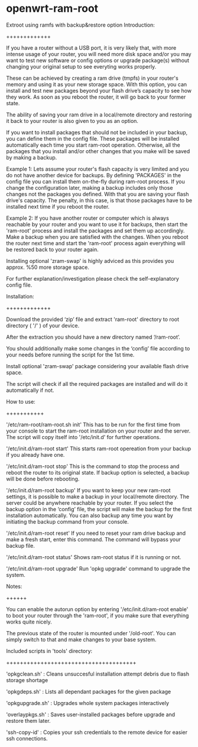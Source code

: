 # openwrt-ram-root
Extroot using ramfs with  backup&amp;restore option
Introduction:

+++++++++++++

If you have a router without a USB port, it is very likely that, with more intense usage of your router, you will need more disk space and/or you may want to test new software or config options or upgrade package(s) without changing your original setup to see everyting works properly.

These can be achieved by creating a ram drive (tmpfs) in your router's memory and using it as your new storage space. With this option, you can install and test new packages beyond your flash drive’s capacity to see how they work. As soon as you reboot the router, it will go back to your former state.

The ability of saving your ram drive in a local/remote directory and restoring it back to your router is also given to you as an option.

If you want to install packages that should not be included in your backup, you can define them in the config file. These packages will be installed automatically each time you start ram-root operation. Otherwise, all the packages that you install and/or other changes that you make will be saved by making a backup.

Example 1: Lets assume your router's flash capacity is very limited and you do not have another device for backups. By defining 'PACKAGES' in the config file you can install them on-the-fly during ram-root process. If you change the configuration later, making a backup includes only those changes not the packages you defined. With that you are saving your flash drive's capacity. The penalty, in this case, is that those packages have to be installed next time if you reboot the router.

Example 2: If you have another router or computer which is always reachable by your router and you want to use it for backups, then start the 'ram-root' process and install the packages and set them up accordingly. Make a backup when you are satisfied with the changes. When you reboot the router next time and start the 'ram-root' process again everything will be restored back to your router again.

Installing optional 'zram-swap' is highly adviced as this provides you approx. %50 more storage space.

For further explanation/investigation please check the self-explanatory config file.

Installation:

+++++++++++++

Download the provided ‘zip’ file and extract 'ram-root' directory to root directory ( '/' ) of your device.

After the extraction you should have a new directory named ‘/ram-root’.

You should additionally make some changes in the ‘config’ file according to your needs before running the script for the 1st time.

Install optional 'zram-swap' package considering your available flash drive space.

The script will check if all the required packages are installed and will do it automatically if not.

How to use:

+++++++++++

'/etc/ram-root/ram-root.sh init' This has to be run for the first time from your console to start the ram-root installation on your router and the server. The script will copy itself into '/etc/init.d' for further operations.

'/etc/init.d/ram-root start' This starts ram-root opereation from your backup if you already have one.

'/etc/init.d/ram-root stop' This is the command to stop the process and reboot the router to its original state. If backup option is selected, a backup will be done before rebooting.

'/etc/init.d/ram-root backup' If you want to keep your new ram-root settings, it is possible to make a backup in your local/remote directory. The server could be anywhere reachable by your router. If you select the backup option in the ‘config’ file, the script will make the backup for the first installation automatically. You can also backup any time you want by initiating the backup command from your console.

'/etc/init.d/ram-root reset' If you need to reset your ram drive backup and make a fresh start, enter this command. The command will bypass your backup file.

'/etc/init.d/ram-root status' Shows ram-root status if it is running or not.

'/etc/init.d/ram-root upgrade' Run 'opkg upgrade' command to upgrade the system.

Notes:

++++++

You can enable the autorun option by entering '/etc/init.d/ram-root enable' to boot your router through the 'ram-root', if you make sure that everything works quite nicely.

The previous state of the router is mounted under '/old-root'. You can simply switch to that and make changes to your base system.

Included scripts in 'tools' directory:

++++++++++++++++++++++++++++++++++++++

'opkgclean.sh' : Cleans unsuccesful installation attempt debris due to flash storage shortage

'opkgdeps.sh' : Lists all dependant packages for the given package

'opkgupgrade.sh' : Upgrades whole system packages interactively

'overlaypkgs.sh' : Saves user-installed packages before upgrade and restore them later.

'ssh-copy-id' : Copies your ssh credentials to the remote device for easier ssh connections.
